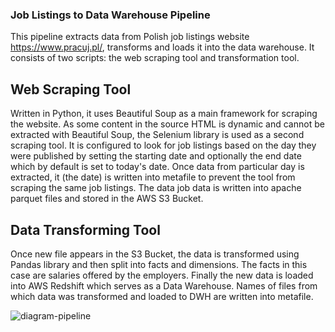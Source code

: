 ### Job Listings to Data Warehouse Pipeline

This pipeline extracts data from Polish job listings website https://www.pracuj.pl/, transforms and loads it into the data warehouse. 
It consists of two scripts: the web scraping tool and transformation tool.

## Web Scraping Tool
Written in Python, it uses Beautiful Soup as a main framework for scraping the website. As some content in the source HTML is dynamic and cannot be extracted with Beautiful Soup, the Selenium library is used as a second scraping tool. 
It is configured to look for job listings based on the day they were published by setting the starting date and optionally the end date which by default is set to today's date. Once data from particular day is extracted, it (the date) is written into metafile to prevent the tool from scraping the same job listings. The data job data is written into apache parquet files and stored in the AWS S3 Bucket.

## Data Transforming Tool
Once new file appears in the S3 Bucket, the data is transformed using Pandas library and then split into facts and dimensions. The facts in this case are salaries offered by the employers. Finally the new data is loaded into AWS Redshift which serves as a Data Warehouse. Names of files from which data was transformed and loaded to DWH are written into metafile. 


![diagram-pipeline](https://user-images.githubusercontent.com/45266505/165622680-93a170a0-90ba-4d4b-9748-fb5248a10b4f.png)
